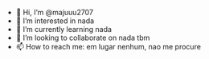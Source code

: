 - 👋 Hi, I’m @majuuu2707
- 👀 I’m interested in nada
- 🌱 I’m currently learning nada
- 💞️ I’m looking to collaborate on nada tbm
- 📫 How to reach me: em lugar nenhum, nao me procure

<!---
majuuu2707/majuuu2707 is a ✨ special ✨ repository because its `README.md` (this file) appears on your GitHub profile.
You can click the Preview link to take a look at your changes.
--->
